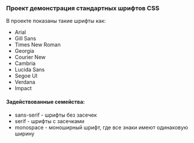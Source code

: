 ### Проект демонстрация стандартных шрифтов CSS
В проекте показаны такие шрифты как:
- Arial
- Gill Sans
- Times New Roman
- Georgia
- Courier New
- Cambria 
- Lucida Sans
- Segoe UI
- Verdana
- Impact

#### Задействованные семейства:
- sans-serif -  шрифты без засечек
- serif -  шрифты с засечками
- monospace - моноширный шрифт, где все знаки имеют одинаковую ширину

